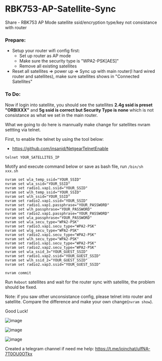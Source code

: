 # RBK753-AP-Satellite-Sync
Share - RBK753 AP Mode satellite ssid/encryption type/key not consistance with router


### Prepare:
* Setup your router wifi config first:
  * Set up router as AP mode
  * Make sure the security type is "WPA2-PSK[AES]"
  * Remove all existing satellites
* Reset all satellites  => power up => Sync up with main router(I hard wired router and satellites), make sure satellites shows in "Connected Satellites"


### To Do:
Now if login into satellite, you should see the satellites **2.4g ssid is preset "ORBIXXX"** and **5g ssid is correct but Security Type is none** which is not consistance as what we set in the main router.


What we going to do here is mannually make change for satellites nvram settting via telnet.

First, to enable the telnet by using the tool below:
  * https://github.com/insanid/NetgearTelnetEnable
  

```
telnet YOUR_SATELLITES_IP
```

Motify and execute command below or save as bash file, run `/bin/sh xxx.sh`

```
nvram set wla_temp_ssid="YOUR_SSID"
nvram set wla_ssid="YOUR_SSID"
nvram set radio1.vap1.ssid="YOUR_SSID"
nvram set wlh_temp_ssid="YOUR_SSID"
nvram set wlh_ssid="YOUR_SSID"
nvram set radio2.vap1.ssid="YOUR_SSID"
nvram set radio1.vap1.passphrase="YOUR_PASSWORD"
nvram set wlh_passphrase="YOUR_PASSWORD"
nvram set radio2.vap1.passphrase="YOUR_PASSWORD"
nvram set wla_passphrase="YOUR_PASSWORD"
nvram set wla_secu_type="WPA2-PSK"
nvram set radio3.vap1.secu_type="WPA2-PSK"
nvram set wlg_secu_type="WPA2-PSK"
nvram set radio2.vap1.secu_type="WPA2-PSK"
nvram set wlh_secu_type="WPA2-PSK"
nvram set radio1.vap1.secu_type="WPA2-PSK"
nvram set radio2.vap2.secu_type="WPA2-PSK"
nvram set wla_ssid_3="YOUR_GUEST_SSID"
nvram set radio1.vap2.ssid="YOUR_GUEST_SSID"
nvram set wlh_ssid_2="YOUR_GUEST_SSID"
nvram set radio2.vap3.ssid="YOUR_GUEST_SSID"

nvram commit

```
Run `Reboot` satellites and wait for the router sync with satellite, the problem should be fixed. 

Note: if you saw other unconsistance config, please telnet into router and satellite. Compare the difference and make your own change(`nvram show`). 

Good Luck!



  

![image](https://user-images.githubusercontent.com/9340215/115300303-a71c4e00-a114-11eb-83a3-0179f169c71c.png)
  
![image](https://user-images.githubusercontent.com/9340215/115300407-ca46fd80-a114-11eb-9d67-8cb878bce2d7.png)

![image](https://user-images.githubusercontent.com/9340215/115300486-e054be00-a114-11eb-95af-4fec4d1fad9c.png)





Created a telegram channel if need me help:
https://t.me/joinchat/ulfNA-7T0OU0OTkx


